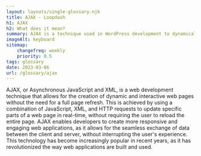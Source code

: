 ```yaml
--- 
layout: layouts/single-glossary.njk
title: AJAX - Loopdash
h1: AJAX
h2: What does it mean?
summary: AJAX is a technique used in WordPress development to dynamically update content on a web page without requiring a full page reload.
imageAlt: keyboard
sitemap:
	changefreq: weekly
	priority: 0.5
tags: glossary
date: 2023-03-06
url: /glossary/ajax
---
```


AJAX, or Asynchronous JavaScript and XML, is a web development technique that allows for the creation of dynamic and interactive web pages without the need for a full page refresh. This is achieved by using a combination of JavaScript, XML, and HTTP requests to update specific parts of a web page in real-time, without requiring the user to reload the entire page. AJAX enables developers to create more responsive and engaging web applications, as it allows for the seamless exchange of data between the client and server, without interrupting the user's experience. This technology has become increasingly popular in recent years, as it has revolutionized the way web applications are built and used.